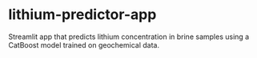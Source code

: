 # lithium-predictor-app
Streamlit app that predicts lithium concentration in brine samples using a CatBoost model trained on geochemical data.
